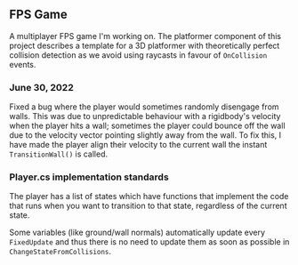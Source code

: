 ## FPS Game
A multiplayer FPS game I'm working on. The platformer component of this project describes a template for a 3D platformer with theoretically perfect collision detection as we avoid using raycasts in favour of `OnCollision` events.

### June 30, 2022

Fixed a bug where the player would sometimes randomly disengage from walls. This was due to unpredictable behaviour with a rigidbody's velocity
when the player hits a wall; sometimes the player could bounce off the wall due to the velocity vector pointing slightly away from the wall.
To fix this, I have made the player align their velocity to the current wall the instant `TransitionWall()` is called.

### Player.cs implementation standards

The player has a list of states which have functions that implement the code that runs when you want to transition to that state, regardless
of the current state.

Some variables (like ground/wall normals) automatically update every `FixedUpdate` and thus there is no need to update them as soon 
as possible in `ChangeStateFromCollisions`.

